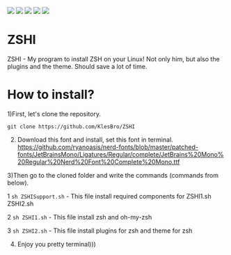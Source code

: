 ![](https://img.shields.io/github/downloads/KlesBro/ZSHI/total) ![](https://img.shields.io/github/languages/code-size/KlesBro/ZSHI) ![](https://img.shields.io/github/v/release/KlesBro/ZSHI) ![](https://img.shields.io/github/last-commit/KlesBro/ZSHI) ![](https://img.shields.io/github/discussions/KlesBro/ZSHI)
# ZSHI
ZSHI - My program to install ZSH on your Linux! Not only him, but also the plugins and the theme. Should save a lot of time. 
# How to install?

1)First, let's clone the repository.

`git clone https://github.com/KlesBro/ZSHI`

2) Download this font and install, set this font in terminal. https://github.com/ryanoasis/nerd-fonts/blob/master/patched-fonts/JetBrainsMono/Ligatures/Regular/complete/JetBrains%20Mono%20Regular%20Nerd%20Font%20Complete%20Mono.ttf


3)Then go to the cloned folder and write the commands (commands from below).

1 `sh ZSHISupport.sh` - This file install required components for ZSHI1.sh ZSHI2.sh

2 `sh ZSHI1.sh` - This file install zsh and oh-my-zsh

3 `sh ZSHI2.sh` - This file install plugins for zsh and theme for zsh

4) Enjoy you pretty terminal)))
